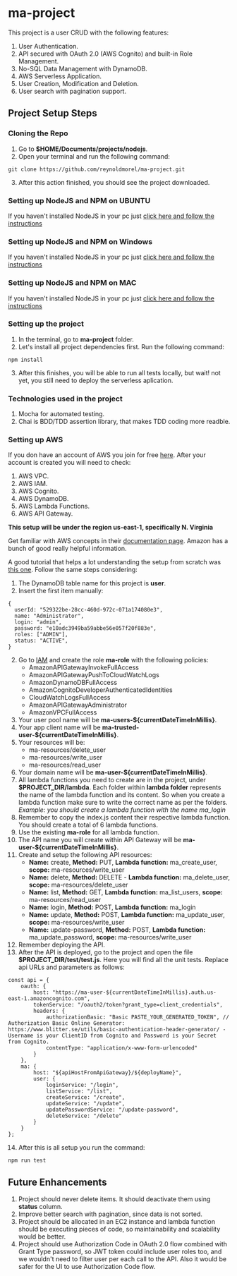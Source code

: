 # ma-project
This project is a user CRUD with the following features:
1. User Authentication.
2. API secured with OAuth 2.0 (AWS Cognito) and built-in Role Management.
3. No-SQL Data Management with DynamoDB.
4. AWS Serverless Application.
5. User Creation, Modification and Deletion.
6. User search with pagination support.
## Project Setup Steps
### Cloning the Repo
1. Go to **$HOME/Documents/projects/nodejs**.
2. Open your terminal and run the following command: 
```
git clone https://github.com/reynoldmorel/ma-project.git
```
3. After this action finished, you should see the project downloaded.
### Setting up NodeJS and NPM on UBUNTU
If you haven't installed NodeJS in your pc just [click here and follow the instructions](https://tecadmin.net/install-latest-nodejs-npm-on-ubuntu/)
### Setting up NodeJS and NPM on Windows
If you haven't installed NodeJS in your pc just [click here and follow the instructions](https://www.guru99.com/download-install-node-js.html)
### Setting up NodeJS and NPM on MAC
If you haven't installed NodeJS in your pc just [click here and follow the instructions](https://treehouse.github.io/installation-guides/mac/node-mac.html)
### Setting up the project
1. In the terminal, go to **ma-project** folder.
2. Let's install all project dependencies first. Run the following command: 
```
npm install
```
3. After this finishes, you will be able to run all tests locally, but wait! not yet, you still need to deploy the serverless aplication. 
### Technologies used in the project
1. Mocha for automated testing.
2. Chai is BDD/TDD assertion library, that makes TDD coding more readble.
### Setting up AWS
If you don have an account of AWS you join for free [here](https://aws.amazon.com/free/). After your account is created you will need to check:
1. AWS VPC.
2. AWS IAM.
3. AWS Cognito.
4. AWS DynamoDB.
5. AWS Lambda Functions.
6. AWS API Gateway.

**This setup will be under the region us-east-1, specifically N. Virginia**

Get familiar with AWS concepts in their [documentation page](https://docs.aws.amazon.com/). Amazon has a bunch of good really helpful information. 

A good tutorial that helps a lot understanding the setup from scratch was [this one](https://medium.com/@awskarthik82/part-1-securing-aws-api-gateway-using-aws-cognito-oauth2-scopes-410e7fb4a4c0). Follow the same steps considering:

1. The DynamoDB table name for this project is **user**.
2. Insert the first item manually:
```
{
  userId: "529322be-28cc-460d-972c-071a174080e3",
  name: "Administrator",
  login: "admin",
  password: "e10adc3949ba59abbe56e057f20f883e",
  roles: ["ADMIN"],
  status: "ACTIVE",
}
```
2. Go to [IAM](https://console.aws.amazon.com/iam/home?region=us-east-1#/home) and create the role **ma-role** with the following policies:
    * AmazonAPIGatewayInvokeFullAccess
    * AmazonAPIGatewayPushToCloudWatchLogs
    * AmazonDynamoDBFullAccess
    * AmazonCognitoDeveloperAuthenticatedIdentities
    * CloudWatchLogsFullAccess
    * AmazonAPIGatewayAdministrator
    * AmazonVPCFullAccess
3. Your user pool name will be **ma-users-${currentDateTimeInMillis}**.
4. Your app client name will be **ma-trusted-user-${currentDateTimeInMillis}**.
5. Your resources will be:
    * ma-resources/delete_user
    * ma-resources/write_user
    * ma-resources/read_user
6. Your domain name will be **ma-user-${currentDateTimeInMillis}**.
7. All lambda functions you need to create are in the project, under **$PROJECT_DIR/lambda**. Each folder within **lambda folder** represents the name of the lambda function and its content. So when you create a lambda function make sure to write the correct name as per the folders. *Example: you should create a lambda function with the name ma_login*
8. Remember to copy the index.js content their respective lambda function. You should create a total of 6 lambda functions.
9. Use the existing **ma-role** for all lambda function.
10. The API name you will create within API Gateway will be **ma-user-${currentDateTimeInMillis}**.
11. Create and setup the following API resources:
    * **Name:** create, **Method:** PUT, **Lambda function:** ma_create_user, **scope:** ma-resources/write_user
    * **Name:** delete, **Method:** DELETE - **Lambda function:** ma_delete_user, **scope:** ma-resources/delete_user
    * **Name:** list, **Method:** GET, **Lambda function:** ma_list_users, **scope:** ma-resources/read_user
    * **Name:** login, **Method:** POST, **Lambda function:** ma_login
    * **Name:** update, **Method:** POST, **Lambda function:** ma_update_user, **scope:** ma-resources/write_user
    * **Name:** update-password, **Method:** POST, **Lambda function:** ma_update_password, **scope:** ma-resources/write_user
12. Remember deploying the API.
13. After the API is deployed, go to the project and open the file **$PROJECT_DIR/test/test.js**. Here you will find all the unit tests. Replace api URLs and parameters as follows:
```
const api = {
    oauth: {
        host: "https://ma-user-${currentDateTimeInMillis}.auth.us-east-1.amazoncognito.com",
        tokenService: "/oauth2/token?grant_type=client_credentials",
        headers: {
            authorizationBasic: "Basic PASTE_YOUR_GENERATED_TOKEN", // Authorization Basic Online Generator: https://www.blitter.se/utils/basic-authentication-header-generator/ - Username is your ClientID from Cognito and Password is your Secret from Cognito.
            contentType: "application/x-www-form-urlencoded"
        }
    },
    ma: {
        host: "${apiHostFromApiGateway}/${deployName}",
        user: {
            loginService: "/login",
            listService: "/list",
            createService: "/create",
            updateService: "/update",
            updatePasswordService: "/update-password",
            deleteService: "/delete"
        }
    }
};
```
14. After this is all setup you run the command:
```
npm run test
```
## Future Enhancements
1. Project should never delete items. It should deactivate them using **status** column.
2. Improve better search with pagination, since data is not sorted.
3. Project should be allocated in an EC2 instance and lambda function should be executing pieces of code, so maintainability and scalability would be better.
4. Project should use Authorization Code in OAuth 2.0 flow combined with Grant Type password, so JWT token could include user roles too, and we wouldn't need to filter user per each call to the API. Also it would be safer for the UI to use Authorization Code flow.
